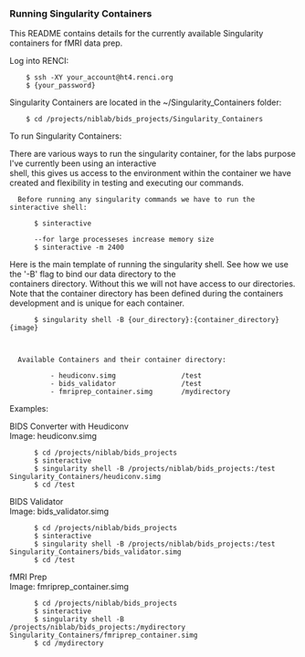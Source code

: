 ### Running Singularity Containers
This README contains details for the currently available Singularity containers for fMRI data prep.

Log into RENCI:

        $ ssh -XY your_account@ht4.renci.org
        $ {your_password}


Singularity Containers are located in the ~/Singularity_Containers folder:

        $ cd /projects/niblab/bids_projects/Singularity_Containers


To run Singularity Containers:

There are various ways to run the singularity container, for the labs purpose I've currently been using an interactive <br> shell, this gives us access to the environment within the container we have created and flexibility in testing and executing our commands.


      Before running any singularity commands we have to run the sinteractive shell:

          $ sinteractive 
          
          --for large processeses increase memory size 
          $ sinteractive -m 2400 


Here is the main template of running the singularity shell. See how we use the '-B' flag to bind our data directory to the <br> containers directory. Without this we will not have access to our directories. Note that the container directory has been defined during the containers development and is unique for each container.  

          $ singularity shell -B {our_directory}:{container_directory} {image}



      Available Containers and their container directory:

              - heudiconv.simg                /test
              - bids_validator                /test
              - fmriprep_container.simg       /mydirectory


Examples:

BIDS Converter with Heudiconv <br>
  Image: heudiconv.simg

          $ cd /projects/niblab/bids_projects
          $ sinteractive
          $ singularity shell -B /projects/niblab/bids_projects:/test Singularity_Containers/heudiconv.simg
          $ cd /test



BIDS Validator <br>
  Image: bids_validator.simg

          $ cd /projects/niblab/bids_projects
          $ sinteractive
          $ singularity shell -B /projects/niblab/bids_projects:/test Singularity_Containers/bids_validator.simg
          $ cd /test



fMRI Prep<br>
  Image: fmriprep_container.simg

          $ cd /projects/niblab/bids_projects
          $ sinteractive
          $ singularity shell -B /projects/niblab/bids_projects:/mydirectory Singularity_Containers/fmriprep_container.simg
          $ cd /mydirectory
